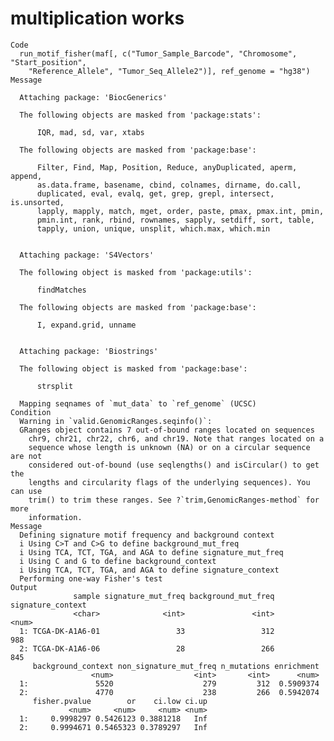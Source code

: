 # multiplication works

    Code
      run_motif_fisher(maf[, c("Tumor_Sample_Barcode", "Chromosome", "Start_position",
        "Reference_Allele", "Tumor_Seq_Allele2")], ref_genome = "hg38")
    Message
      
      Attaching package: 'BiocGenerics'
      
      The following objects are masked from 'package:stats':
      
          IQR, mad, sd, var, xtabs
      
      The following objects are masked from 'package:base':
      
          Filter, Find, Map, Position, Reduce, anyDuplicated, aperm, append,
          as.data.frame, basename, cbind, colnames, dirname, do.call,
          duplicated, eval, evalq, get, grep, grepl, intersect, is.unsorted,
          lapply, mapply, match, mget, order, paste, pmax, pmax.int, pmin,
          pmin.int, rank, rbind, rownames, sapply, setdiff, sort, table,
          tapply, union, unique, unsplit, which.max, which.min
      
      
      Attaching package: 'S4Vectors'
      
      The following object is masked from 'package:utils':
      
          findMatches
      
      The following objects are masked from 'package:base':
      
          I, expand.grid, unname
      
      
      Attaching package: 'Biostrings'
      
      The following object is masked from 'package:base':
      
          strsplit
      
      Mapping seqnames of `mut_data` to `ref_genome` (UCSC)
    Condition
      Warning in `valid.GenomicRanges.seqinfo()`:
      GRanges object contains 7 out-of-bound ranges located on sequences
        chr9, chr21, chr22, chr6, and chr19. Note that ranges located on a
        sequence whose length is unknown (NA) or on a circular sequence are not
        considered out-of-bound (use seqlengths() and isCircular() to get the
        lengths and circularity flags of the underlying sequences). You can use
        trim() to trim these ranges. See ?`trim,GenomicRanges-method` for more
        information.
    Message
      Defining signature motif frequency and background context
      i Using C>T and C>G to define background_mut_freq
      i Using TCA, TCT, TGA, and AGA to define signature_mut_freq
      i Using C and G to define background_context
      i Using TCA, TCT, TGA, and AGA to define signature_context
      Performing one-way Fisher's test
    Output
                  sample signature_mut_freq background_mut_freq signature_context
                  <char>              <int>               <int>             <num>
      1: TCGA-DK-A1A6-01                 33                 312               988
      2: TCGA-DK-A1A6-06                 28                 266               845
         background_context non_signature_mut_freq n_mutations enrichment
                      <num>                  <int>       <int>      <num>
      1:               5520                    279         312  0.5909374
      2:               4770                    238         266  0.5942074
         fisher.pvalue        or    ci.low ci.up
                 <num>     <num>     <num> <num>
      1:     0.9998297 0.5426123 0.3881218   Inf
      2:     0.9994671 0.5465323 0.3789297   Inf

